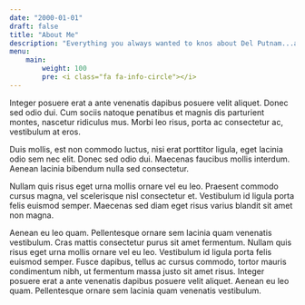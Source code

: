 ```yaml
---
date: "2000-01-01"
draft: false
title: "About Me"
description: "Everything you always wanted to knos about Del Putnam...and more."
menu:
    main:
        weight: 100
        pre: <i class="fa fa-info-circle"></i>
---
```

Integer posuere erat a ante venenatis dapibus posuere velit aliquet. Donec sed odio dui. Cum sociis natoque penatibus et magnis dis parturient montes, nascetur ridiculus mus. Morbi leo risus, porta ac consectetur ac, vestibulum at eros.Duis mollis, est non commodo luctus, nisi erat porttitor ligula, eget lacinia odio sem nec elit. Donec sed odio dui. Maecenas faucibus mollis interdum. Aenean lacinia bibendum nulla sed consectetur.Nullam quis risus eget urna mollis ornare vel eu leo. Praesent commodo cursus magna, vel scelerisque nisl consectetur et. Vestibulum id ligula porta felis euismod semper. Maecenas sed diam eget risus varius blandit sit amet non magna.Aenean eu leo quam. Pellentesque ornare sem lacinia quam venenatis vestibulum. Cras mattis consectetur purus sit amet fermentum. Nullam quis risus eget urna mollis ornare vel eu leo. Vestibulum id ligula porta felis euismod semper. Fusce dapibus, tellus ac cursus commodo, tortor mauris condimentum nibh, ut fermentum massa justo sit amet risus. Integer posuere erat a ante venenatis dapibus posuere velit aliquet. Aenean eu leo quam. Pellentesque ornare sem lacinia quam venenatis vestibulum.